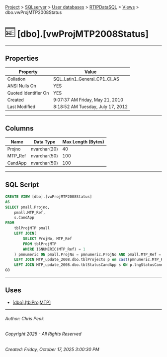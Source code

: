 #### 

[Project](../../../../index.md) > [SQLserver](../../../index.md) > [User databases](../../index.md) > [RTIPDataSQL](../index.md) > [Views](Views.md) > dbo.vwProjMTP2008Status

# ![Views](../../../../Images/View32.png) [dbo].[vwProjMTP2008Status]

---

## <a name="#properties"></a>Properties

| Property | Value |
|---|---|
| Collation | SQL_Latin1_General_CP1_CI_AS |
| ANSI Nulls On | YES |
| Quoted Identifier On | YES |
| Created | 9:07:37 AM Friday, May 21, 2010 |
| Last Modified | 8:18:52 AM Tuesday, July 17, 2012 |


---

## <a name="#columns"></a>Columns

| Name | Data Type | Max Length (Bytes) |
|---|---|---|
| Projno | nvarchar(20) | 40 |
| MTP_Ref | nvarchar(50) | 100 |
| CandApp | nvarchar(50) | 100 |


---

## <a name="#sqlscript"></a>SQL Script

```sql
CREATE VIEW [dbo].[vwProjMTP2008Status]
AS
SELECT pmall.Projno,
	pmall.MTP_Ref,
	s.CandApp
FROM 
	tblProjMTP pmall
	LEFT JOIN(
		SELECT ProjNo, MTP_Ref
		FROM tblProjMTP
		WHERE ISNUMERIC(MTP_Ref) = 1
	) pmnumeric ON pmall.ProjNo = pmnumeric.ProjNo AND pmall.MTP_Ref = pmnumeric.MTP_Ref
	LEFT JOIN MTP_update_2008.dbo.tblProjects p on cast(pmnumeric.MTP_Ref as int) = p.idProject
	LEFT JOIN MTP_update_2008.dbo.tblStatusCandApp s ON p.lngStatusCandApp = s.CandAppID
GO

```


---

## <a name="#uses"></a>Uses

* [[dbo].[tblProjMTP]](../Tables/dbo_tblProjMTP.md)


---

###### Author:  Chris Peak

###### Copyright 2025 - All Rights Reserved

###### Created: Friday, October 17, 2025 3:00:30 PM

